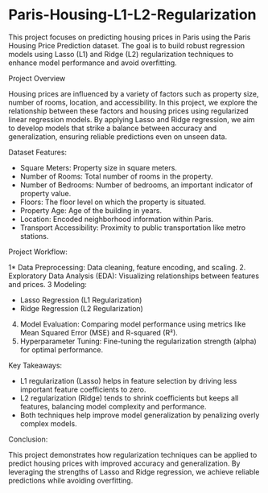 # Paris-Housing-L1-L2-Regularization

This project focuses on predicting housing prices in Paris using the Paris Housing Price Prediction dataset. The goal is to build robust regression models using Lasso (L1) and Ridge (L2) regularization techniques to enhance model performance and avoid overfitting.

Project Overview

Housing prices are influenced by a variety of factors such as property size, number of rooms, location, and accessibility. In this project, we explore the relationship between these factors and housing prices using regularized linear regression models. By applying Lasso and Ridge regression, we aim to develop models that strike a balance between accuracy and generalization, ensuring reliable predictions even on unseen data.

Dataset Features:

* Square Meters: Property size in square meters.
* Number of Rooms: Total number of rooms in the property.
* Number of Bedrooms: Number of bedrooms, an important indicator of property value.
* Floors: The floor level on which the property is situated.
* Property Age: Age of the building in years.
* Location: Encoded neighborhood information within Paris.
* Transport Accessibility: Proximity to public transportation like metro stations.

Project Workflow:

1* Data Preprocessing: Data cleaning, feature encoding, and scaling.
2. Exploratory Data Analysis (EDA): Visualizing relationships between features and prices.
3 Modeling:
* Lasso Regression (L1 Regularization)
* Ridge Regression (L2 Regularization)
4. Model Evaluation: Comparing model performance using metrics like Mean Squared Error (MSE) and R-squared (R²).
5. Hyperparameter Tuning: Fine-tuning the regularization strength (alpha) for optimal performance.

Key Takeaways:

* L1 regularization (Lasso) helps in feature selection by driving less important feature coefficients to zero.
* L2 regularization (Ridge) tends to shrink coefficients but keeps all features, balancing model complexity and performance.
* Both techniques help improve model generalization by penalizing overly complex models.

Conclusion:

This project demonstrates how regularization techniques can be applied to predict housing prices with improved accuracy and generalization. By leveraging the strengths of Lasso and Ridge regression, we achieve reliable predictions while avoiding overfitting.


